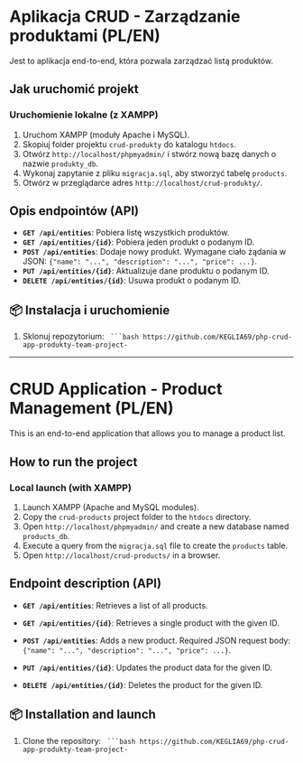 # Aplikacja CRUD - Zarządzanie produktami (PL/EN)

Jest to aplikacja end-to-end, która pozwala zarządzać listą produktów.

## Jak uruchomić projekt

### Uruchomienie lokalne (z XAMPP)

1.  Uruchom XAMPP (moduły Apache i MySQL).
2.  Skopiuj folder projektu `crud-produkty` do katalogu `htdocs`.
3.  Otwórz `http://localhost/phpmyadmin/` i stwórz nową bazę danych o nazwie `produkty_db`.
4.  Wykonaj zapytanie z pliku `migracja.sql`, aby stworzyć tabelę `products`.
5.  Otwórz w przeglądarce adres `http://localhost/crud-produkty/`.

## Opis endpointów (API)

*   **`GET /api/entities`**: Pobiera listę wszystkich produktów.
*   **`GET /api/entities/{id}`**: Pobiera jeden produkt o podanym ID.
*   **`POST /api/entities`**: Dodaje nowy produkt. Wymagane ciało żądania w JSON: `{"name": "...", "description": "...", "price": ...}`.
*   **`PUT /api/entities/{id}`**: Aktualizuje dane produktu o podanym ID.
*   **`DELETE /api/entities/{id}`**: Usuwa produkt o podanym ID.

## 📦 Instalacja i uruchomienie

1. Sklonuj repozytorium:
```` ```bash
https://github.com/KEGLIA69/php-crud-app-produkty-team-project-````

---

# CRUD Application - Product Management (PL/EN)

This is an end-to-end application that allows you to manage a product list.

## How to run the project

### Local launch (with XAMPP)

1. Launch XAMPP (Apache and MySQL modules).
2. Copy the `crud-products` project folder to the `htdocs` directory.
3. Open `http://localhost/phpmyadmin/` and create a new database named `products_db`.
4. Execute a query from the `migracja.sql` file to create the `products` table.
5. Open `http://localhost/crud-products/` in a browser.

## Endpoint description (API)

* **`GET /api/entities`**: Retrieves a list of all products.

* **`GET /api/entities/{id}`**: Retrieves a single product with the given ID.
* **`POST /api/entities`**: Adds a new product. Required JSON request body: `{"name": "...", "description": "...", "price": ...}`.
* **`PUT /api/entities/{id}`**: Updates the product data for the given ID.
* **`DELETE /api/entities/{id}`**: Deletes the product for the given ID.

## 📦 Installation and launch

1. Clone the repository:
```` ```bash
https://github.com/KEGLIA69/php-crud-app-produkty-team-project-````
